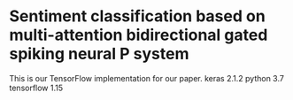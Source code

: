 # Sentiment classification based on multi-attention bidirectional gated spiking neural P system
This is our TensorFlow implementation for our paper.
keras 2.1.2
python 3.7
tensorflow 1.15
